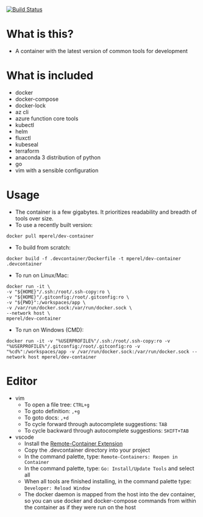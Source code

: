 [![Build Status](https://dev.azure.com/michaelsethperel/dev-container/_apis/build/status/michaelperel.dev-container?branchName=master)](https://dev.azure.com/michaelsethperel/dev-container/_build/latest?definitionId=5&branchName=master)

# What is this?
* A container with the latest version of common tools for development

# What is included
* docker
* docker-compose
* docker-lock
* az cli
* azure function core tools
* kubectl
* helm
* fluxctl
* kubeseal
* terraform
* anaconda 3 distribution of python
* go
* vim with a sensible configuration

# Usage
* The container is a few gigabytes. It prioritizes readability and breadth of tools over size.
* To use a recently built version:

```
docker pull mperel/dev-container
```

* To build from scratch:

```
docker build -f .devcontainer/Dockerfile -t mperel/dev-container .devcontainer
```

* To run on Linux/Mac:
```
docker run -it \
-v "${HOME}"/.ssh:/root/.ssh-copy:ro \
-v "${HOME}"/.gitconfig:/root/.gitconfig:ro \
-v "${PWD}":/workspaces/app \
-v /var/run/docker.sock:/var/run/docker.sock \
--network host \
mperel/dev-container
```

* To run on Windows (CMD):
```
docker run -it -v "%USERPROFILE%"/.ssh:/root/.ssh-copy:ro -v "%USERPROFILE%"/.gitconfig:/root/.gitconfig:ro -v "%cd%":/workspaces/app -v /var/run/docker.sock:/var/run/docker.sock --network host mperel/dev-container
```

# Editor
* vim
    * To open a file tree: `CTRL+g`
    * To goto definition: `,+g`
    * To goto docs: `,+d`
    * To cycle forward through autocomplete suggestions: `TAB`
    * To cycle backward through autocomplete suggestions: `SHIFT+TAB`
* vscode
    * Install the [Remote-Container Extension](https://marketplace.visualstudio.com/items?itemName=ms-vscode-remote.remote-containers)
    * Copy the .devcontainer directory into your project
    * In the command palette, type: `Remote-Containers: Reopen in Container`
    * In the command palette, type: `Go: Install/Update Tools` and select all
    * When all tools are finished installing, in the command palette
    type: `Developer: Reload Window`
    * The docker daemon is mapped from the host into the dev container,
    so you can use docker and docker-compose commands from within
    the container as if they were run on the host
